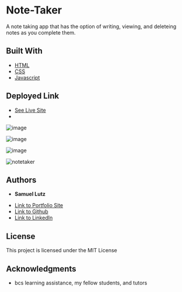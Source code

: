 # Note-Taker


A note taking app that has the option of writing, viewing, and deleteing notes as you complete them.


## Built With

* [HTML](https://developer.mozilla.org/en-US/docs/Web/HTML)
* [CSS](https://developer.mozilla.org/en-US/docs/Web/CSS)
* [Javascript](https://developer.mozilla.org/en-US/docs/Web/JavaScript)

## Deployed Link

* [See Live Site](https://aqueous-sierra-11647.herokuapp.com/)
* 
![image](https://user-images.githubusercontent.com/91674571/151708946-c4ced9d2-1d77-42ac-b772-1f3514712c6e.png)

![image](https://user-images.githubusercontent.com/91674571/151709007-254aff69-47f0-4214-a9c5-bd8186b584a4.png)

![image](https://user-images.githubusercontent.com/91674571/151709025-1f6803ef-b027-4434-940c-61960eac257e.png)

![notetaker](https://user-images.githubusercontent.com/91674571/151709116-697783af-cb88-4e42-b2e7-e32158285dff.gif)


## Authors

* **Samuel Lutz** 

- [Link to Portfolio Site](https://samuellutz.github.io/Portfolio/)
- [Link to Github](https://github.com/samuellutz)
- [Link to LinkedIn](https://www.linkedin.com/in/samuel-lutz-77138020b/)


## License

This project is licensed under the MIT License 

## Acknowledgments

* bcs learning assistance, my fellow students, and tutors
